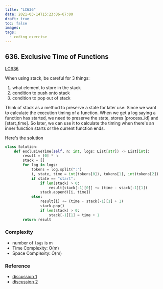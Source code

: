 ```yaml
---
title: "LC636"
date: 2021-03-14T15:23:06-07:00
draft: true
toc: false
images:
tags:
  - coding exercise
---
```



## 636. Exclusive Time of Functions

[LC636](https://leetcode.com/problems/exclusive-time-of-functions/)

When using stack, be careful for 3 things:

1. what element to store in the stack
2. condition to push onto stack
3. condition to pop out of stack

Think of stack as a method to preserve a state for later use.
Since we want to calculate the execution timing of a function.
When we get a log saying a function has started, we need
to preserve the state, stores \[process_id\] and \[start_time\].
So later, we can use it to calculate the timing when there's an inner
function starts or the current function ends.

Here's the solution

```python
class Solution:
    def exclusiveTime(self, n: int, logs: List[str]) -> List[int]:
        result = [0] * n
        stack = []
        for log in logs:
            tokens = log.split(":")
            i, state, time = int(tokens[0]), tokens[1], int(tokens[2])
            if state == "start":
                if len(stack) > 0:
                    result[stack[-1][0]] += (time - stack[-1][1])
                stack.append([i, time])
            else:
                result[i] += (time - stack[-1][1] + 1)
                stack.pop()
                if len(stack) > 0:
                    stack[-1][1] = time + 1
        return result
```

### Complexity
- number of `logs` is m
- Time Complexity: O(m)
- Space Complexity: O(m)

### Reference
- [discussion 1](https://leetcode.com/problems/letter-case-permutation/discuss/255071/Java-detailed-explanation-of-DFSBacktracking-solution)
- [discussion 2](https://leetcode.com/problems/letter-case-permutation/discuss/379928/Python-clear-solution)